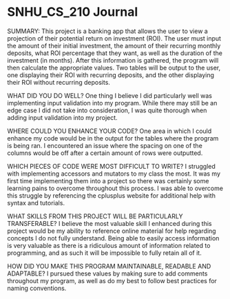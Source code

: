 # SNHU_CS_210 Journal

SUMMARY:
This project is a banking app that allows the user to view a projection of their potential return on investment (ROI). The user must input the amount of their initial investment, the amount of their recurring monthly deposits, what ROI percentage that they want, as well as the duration of the investment (in months). After this information is gathered, the program will then calculate the appropriate values. Two tables will be output to the user, one displaying their ROI with recurring deposits, and the other displaying their ROI without recurring deposits.

WHAT DID YOU DO WELL?
One thing I believe I did particularly well was implementing input validation into my program. While there may still be an edge case I did not take into consideration, I was quite thorough when adding input validation into my project.

WHERE COULD YOU ENHANCE YOUR CODE?
One area in which I could enhance my code would be in the output for the tables where the program is being ran. I encountered an issue where the spacing on one of the columns would be off after a certain amount of rows were outputted.  

WHICH PIECES OF CODE WERE MOST DIFFICULT TO WRITE?
I struggled with implementing accessors and mutators to my class the most. It was my first time implementing them into a project so there was certainly some learning pains to overcome throughout this process. I was able to overcome this struggle by referencing the cplusplus website for additional help with syntax and tutorials. 

WHAT SKILLS FROM THIS PROJECT WILL BE PARTICULARLY TRANSFERABLE?
I believe the most valuable skill I enhanced during this project would be my ability to reference online material for help regarding concepts I do not fully understand. Being able to easily access information is very valuable as there is a ridiculous amount of information related to programming, and as such it will be impossible to fully retain all of it. 

HOW DID YOU MAKE THIS PROGRAM MAINTAINABLE, READABLE AND ADAPTABLE?
I pursued these values by making sure to add comments throughout my program, as well as do my best to follow best practices for naming conventions. 
